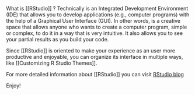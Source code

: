 What is [[RStudio]] ?  Technically is an Integrated Development Environment (IDE) that allows you to develop applications (e.g., computer programs) with the help of a Graphical User Interface (GUI). In other words, is a creative space that allows anyone who wants to create a computer program, simple or complex, to do it in a way that is very intuitive. It also allows you to see your partial results as you build your code. 

Since [[RStudio]] is oriented to make your experience as an user more productive and enjoyable, you can organize its interface in multiple ways, like [[Customizing R Studio Themes]]. 

For more detailed information about [[RStudio]] you can visit [RStudio blog](https://www.rstudio.com/blog/)

Enjoy!